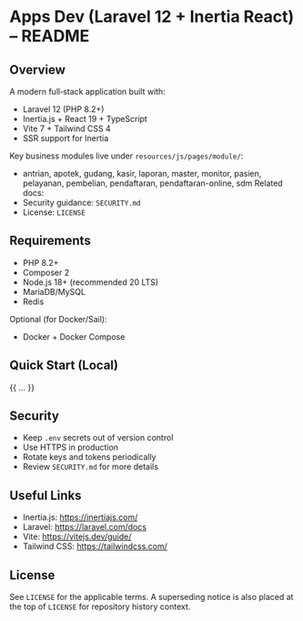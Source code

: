 # Apps Dev (Laravel 12 + Inertia React) – README

## Overview
A modern full‑stack application built with:
- Laravel 12 (PHP 8.2+)
- Inertia.js + React 19 + TypeScript
- Vite 7 + Tailwind CSS 4
- SSR support for Inertia

Key business modules live under `resources/js/pages/module/`:
- antrian, apotek, gudang, kasir, laporan, master, monitor, pasien, pelayanan, pembelian, pendaftaran, pendaftaran-online, sdm
Related docs:
 - Security guidance: `SECURITY.md`
 - License: `LICENSE`

  ## Requirements
  - PHP 8.2+
  - Composer 2
  - Node.js 18+ (recommended 20 LTS)
  - MariaDB/MySQL
  - Redis

Optional (for Docker/Sail):
- Docker + Docker Compose

## Quick Start (Local)
{{ ... }}
## Security
- Keep `.env` secrets out of version control
- Use HTTPS in production
- Rotate keys and tokens periodically
- Review `SECURITY.md` for more details
 
 ## Useful Links
 
 - Inertia.js: https://inertiajs.com/
  - Laravel: https://laravel.com/docs
  - Vite: https://vitejs.dev/guide/
  - Tailwind CSS: https://tailwindcss.com/

 ## License
 See `LICENSE` for the applicable terms.
 A superseding notice is also placed at the top of `LICENSE` for repository history context.
